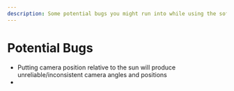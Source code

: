 ```yaml
---
description: Some potential bugs you might run into while using the software
---
```


# Potential Bugs

* Putting camera position relative to the sun will produce unreliable/inconsistent camera angles and positions
* 


